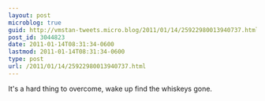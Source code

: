 ```yaml
---
layout: post
microblog: true
guid: http://vmstan-tweets.micro.blog/2011/01/14/25922980013940737.html
post_id: 3044823
date: 2011-01-14T08:31:34-0600
lastmod: 2011-01-14T08:31:34-0600
type: post
url: /2011/01/14/25922980013940737.html
---
```

It's a hard thing to overcome, wake up find the whiskeys gone.
